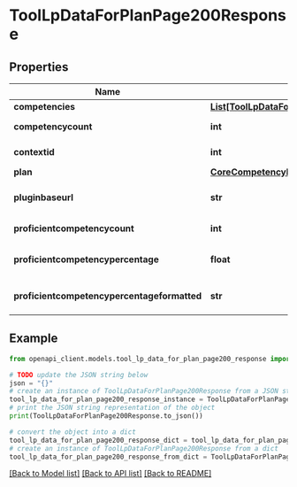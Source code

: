 # ToolLpDataForPlanPage200Response


## Properties

Name | Type | Description | Notes
------------ | ------------- | ------------- | -------------
**competencies** | [**List[ToolLpDataForPlanPage200ResponseCompetenciesInner]**](ToolLpDataForPlanPage200ResponseCompetenciesInner.md) |  | 
**competencycount** | **int** | Count of competencies | [default to null]
**contextid** | **int** | Context ID. | [default to null]
**plan** | [**CoreCompetencyReadPlan200Response**](CoreCompetencyReadPlan200Response.md) |  | 
**pluginbaseurl** | **str** | Plugin base URL. | [default to 'null']
**proficientcompetencycount** | **int** | Count of proficientcompetencies | [default to null]
**proficientcompetencypercentage** | **float** | Percentage of competencies proficient | [default to null]
**proficientcompetencypercentageformatted** | **str** | Displayable percentage | [default to 'null']

## Example

```python
from openapi_client.models.tool_lp_data_for_plan_page200_response import ToolLpDataForPlanPage200Response

# TODO update the JSON string below
json = "{}"
# create an instance of ToolLpDataForPlanPage200Response from a JSON string
tool_lp_data_for_plan_page200_response_instance = ToolLpDataForPlanPage200Response.from_json(json)
# print the JSON string representation of the object
print(ToolLpDataForPlanPage200Response.to_json())

# convert the object into a dict
tool_lp_data_for_plan_page200_response_dict = tool_lp_data_for_plan_page200_response_instance.to_dict()
# create an instance of ToolLpDataForPlanPage200Response from a dict
tool_lp_data_for_plan_page200_response_from_dict = ToolLpDataForPlanPage200Response.from_dict(tool_lp_data_for_plan_page200_response_dict)
```
[[Back to Model list]](../README.md#documentation-for-models) [[Back to API list]](../README.md#documentation-for-api-endpoints) [[Back to README]](../README.md)


